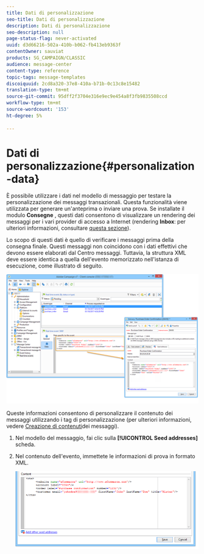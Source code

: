 ```yaml
---
title: Dati di personalizzazione
seo-title: Dati di personalizzazione
description: Dati di personalizzazione
seo-description: null
page-status-flag: never-activated
uuid: d3d66216-502a-410b-b062-fb413eb9363f
contentOwner: sauviat
products: SG_CAMPAIGN/CLASSIC
audience: message-center
content-type: reference
topic-tags: message-templates
discoiquuid: 2cd8a320-37e8-410a-b71b-0c13c8e15482
translation-type: tm+mt
source-git-commit: 95dff2f3704e316e9ec9e454a8f3fb9835508ccd
workflow-type: tm+mt
source-wordcount: '153'
ht-degree: 5%

---
```



# Dati di personalizzazione{#personalization-data}

È possibile utilizzare i dati nel modello di messaggio per testare la personalizzazione dei messaggi transazionali. Questa funzionalità viene utilizzata per generare un&#39;anteprima o inviare una prova. Se installate il modulo **Consegne** , questi dati consentono di visualizzare un rendering dei messaggi per i vari provider di accesso a Internet (rendering **Inbox**: per ulteriori informazioni, consultare [questa sezione](../../delivery/using/inbox-rendering.md)).

Lo scopo di questi dati è quello di verificare i messaggi prima della consegna finale. Questi messaggi non coincidono con i dati effettivi che devono essere elaborati dal Centro messaggi. Tuttavia, la struttura XML deve essere identica a quella dell&#39;evento memorizzato nell&#39;istanza di esecuzione, come illustrato di seguito.

![](assets/messagecenter_create_custo_006.png)

Queste informazioni consentono di personalizzare il contenuto dei messaggi utilizzando i tag di personalizzazione (per ulteriori informazioni, vedere [Creazione di contenuti](../../message-center/using/creating-message-content.md)dei messaggi).

1. Nel modello del messaggio, fai clic sulla **[!UICONTROL Seed addresses]** scheda.
1. Nel contenuto dell&#39;evento, immettete le informazioni di prova in formato XML.

   ![](assets/messagecenter_create_custo_001.png)
